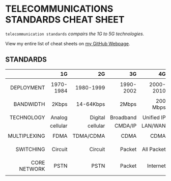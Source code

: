 # TELECOMMUNICATIONS STANDARDS CHEAT SHEET

`telecommunication standards` _compairs the 1G to 5G technologies._

View my entire list of cheat sheets on
[my GitHub Webpage](https://jeffdecola.github.io/my-cheat-sheets/).

## STANDARDS

|               |        1G |        2G |        3G |        4G |        5G |
|--------------:|----------:|----------:|----------:|----------:|----------:|
|               |           |           |           |           |           |
| DEPLOYMENT    | 1970-1984 | 1980-1999 | 1990-2002 | 2000-2010 | 2014-     |
|               |           |           |           |           |           |
| BANDWIDTH     |     2Kbps | 14-64Kbps |     2Mbps |  200 Mbps |     1Gbps |
|               |           |           |           |           |           |
| TECHNOLOGY    |    Analog |  Digital  | Broadband |Unified IP |       4G+ |
|               |  cellular |  cellular |   CMDA/IP |   LAN/WAN |      WWWW |
|               |           |           |           |           |           |
| MULTIPLEXING  |      FDMA | TDMA/CDMA |      CDMA |     CDMA  |      CDMA |
|               |           |           |           |           |           |
| SWITCHING     |   Circuit |   Circuit |    Packet |All Packet |All Packet |
|               |           |           |           |           |           |
| CORE NETWORK  |      PSTN |      PSTN |    Packet |  Internet |  Internet |  
|               |           |           |           |           |           |

